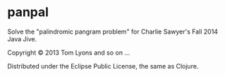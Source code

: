 # panpal

Solve the "palindromic pangram problem"
for Charlie Sawyer's Fall 2014 Java Jive.

Copyright © 2013 Tom Lyons and so on ...

Distributed under the Eclipse Public License, the same as Clojure.
